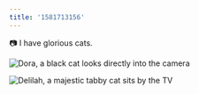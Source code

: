 ```yaml
---
title: '1581713156'
---
```

📷 I have glorious cats.

![Dora, a black cat looks directly into the camera](https://hankchizljaw.imgix.net/DE385CC7-EB6C-4862-B96D-FAE7C23C8D01.jpeg?auto=format&q=60)

![Delilah, a majestic tabby cat sits by the TV](https://hankchizljaw.imgix.net/87E84953-BBB8-4747-8E5F-B56D76A573E2.jpeg?auto=format&q=60)